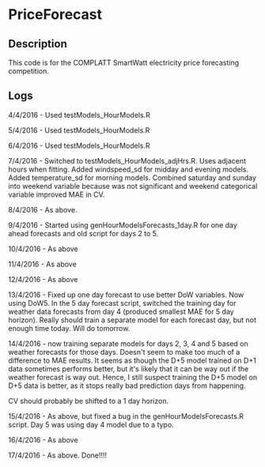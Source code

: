 # PriceForecast

## Description

This code is for the COMPLATT SmartWatt electricity price forecasting competition.

## Logs

4/4/2016 - Used testModels_HourModels.R

5/4/2016 - Used testModels_HourModels.R

6/4/2016 - Used testModels_HourModels.R

7/4/2016 - Switched to testModels_HourModels_adjHrs.R. Uses adjacent hours when fitting. Added windspeed_sd for midday and evening models. Added temperature_sd for morning models. Combined saturday and sunday into weekend variable because was not significant and weekend categorical variable improved MAE in CV.

8/4/2016 - As above.

9/4/2016 - Started using genHourModelsForecasts_1day.R for one day ahead forecasts and old script for days 2 to 5.

10/4/2016 - As above

11/4/2016 - As above

12/4/2016 - As above

13/4/2016 - Fixed up one day forecast to use better DoW variables. Now using DoW5. In the 5 day forecast script, switched the training day for weather data forecasts from day 4 (produced smallest MAE for 5 day horizon). Really should train a separate model for each forecast day, but not enough time today. Will do tomorrow.

14/4/2016 - now training separate models for days 2, 3, 4 and 5 based on weather forecasts for those days. Doesn't seem to make too much of a difference to MAE results. It seems as though the D+5 model trained on D+1 data sometimes performs better, but it's likely that it can be way out if the weather forecast is way out. Hence, I still suspect training the D+5 model on D+5 data is better, as it stops really bad prediction days from happening.

CV should probably be shifted to a 1 day horizon.

15/4/2016 - As above, but fixed a bug in the genHourModelsForecasts.R script. Day 5 was using day 4 model due to a typo.

16/4/2016 - As above

17/4/2016 - As above. Done!!!!